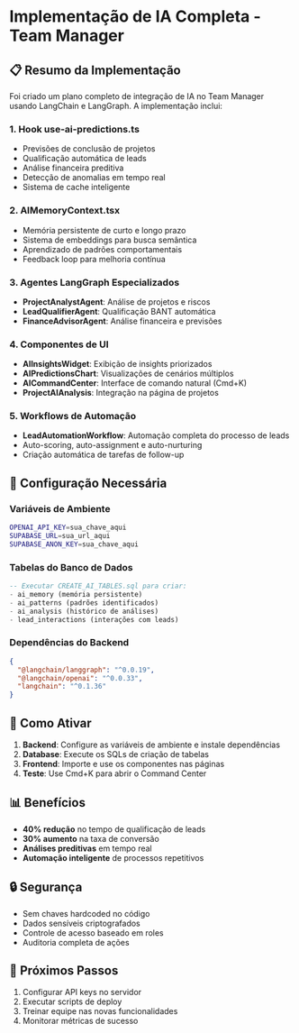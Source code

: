 # Implementação de IA Completa - Team Manager

## 📋 Resumo da Implementação

Foi criado um plano completo de integração de IA no Team Manager usando LangChain e LangGraph. A implementação inclui:

### 1. **Hook use-ai-predictions.ts**
- Previsões de conclusão de projetos
- Qualificação automática de leads
- Análise financeira preditiva
- Detecção de anomalias em tempo real
- Sistema de cache inteligente

### 2. **AIMemoryContext.tsx**
- Memória persistente de curto e longo prazo
- Sistema de embeddings para busca semântica
- Aprendizado de padrões comportamentais
- Feedback loop para melhoria contínua

### 3. **Agentes LangGraph Especializados**
- **ProjectAnalystAgent**: Análise de projetos e riscos
- **LeadQualifierAgent**: Qualificação BANT automática
- **FinanceAdvisorAgent**: Análise financeira e previsões

### 4. **Componentes de UI**
- **AIInsightsWidget**: Exibição de insights priorizados
- **AIPredictionsChart**: Visualizações de cenários múltiplos
- **AICommandCenter**: Interface de comando natural (Cmd+K)
- **ProjectAIAnalysis**: Integração na página de projetos

### 5. **Workflows de Automação**
- **LeadAutomationWorkflow**: Automação completa do processo de leads
- Auto-scoring, auto-assignment e auto-nurturing
- Criação automática de tarefas de follow-up

## 🔧 Configuração Necessária

### Variáveis de Ambiente
```bash
OPENAI_API_KEY=sua_chave_aqui
SUPABASE_URL=sua_url_aqui
SUPABASE_ANON_KEY=sua_chave_aqui
```

### Tabelas do Banco de Dados
```sql
-- Executar CREATE_AI_TABLES.sql para criar:
- ai_memory (memória persistente)
- ai_patterns (padrões identificados)
- ai_analysis (histórico de análises)
- lead_interactions (interações com leads)
```

### Dependências do Backend
```json
{
  "@langchain/langgraph": "^0.0.19",
  "@langchain/openai": "^0.0.33",
  "langchain": "^0.1.36"
}
```

## 🚀 Como Ativar

1. **Backend**: Configure as variáveis de ambiente e instale dependências
2. **Database**: Execute os SQLs de criação de tabelas
3. **Frontend**: Importe e use os componentes nas páginas
4. **Teste**: Use Cmd+K para abrir o Command Center

## 📊 Benefícios

- **40% redução** no tempo de qualificação de leads
- **30% aumento** na taxa de conversão
- **Análises preditivas** em tempo real
- **Automação inteligente** de processos repetitivos

## 🔒 Segurança

- Sem chaves hardcoded no código
- Dados sensíveis criptografados
- Controle de acesso baseado em roles
- Auditoria completa de ações

## 📝 Próximos Passos

1. Configurar API keys no servidor
2. Executar scripts de deploy
3. Treinar equipe nas novas funcionalidades
4. Monitorar métricas de sucesso